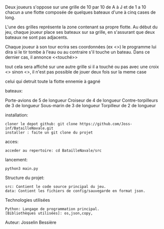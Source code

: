 Deux joueurs s'oppose sur une grille de 10 par 10  de A à J et de 1 a 10
chacun a une flotte composée de quelques bateaux d'une à cinq cases de long.

L'une des grilles représente la zone contenant sa propre flotte. Au début du jeu, chaque joueur place ses bateaux sur sa grille, en s'assurant que deux bateaux ne sont pas adjacents.

Chaque joueur  à son tour  ecrira ses coordonnées  (ex <<a1>>) le programme lui dira si le tir tombe à l'eau ou au contraire s'il touche un bateau. Dans ce dernier cas, il annonce <<touché>>

tout cela sera affiché sur une autre grille si il a touché ou pas avec une croix <<X>> sinon <<x>>, il n'est pas possible de jouer deux fois sur la meme case

celui qui detruit toute la flotte ennemie à gagné

bateaux:

Porte-avions de 5 de longueur
Croiseur de 4 de longueur
Contre-torpilleurs de 3 de longueur
Sous-marin de 3 de longueur
Torpilleur de 2 de longueur


installation:

    cloner le depot github: git clone https://github.com/Joss-inf/BatailleNavale.git
    installer : faite un git clone du projet

acces:

    acceder au repertoire: cd BatailleNavale/src

lancement:

    python3 main.py

Structure du projet:

    src: Contient le code source principal du jeu.
    data: Contient les fichiers de config/sauvegarde en format json.

Technologies utilisées

    Python: Langage de programmation principal.
    [Bibliothèques utilisées]: os,json,copy,

Auteur:
Josselin Bessière
